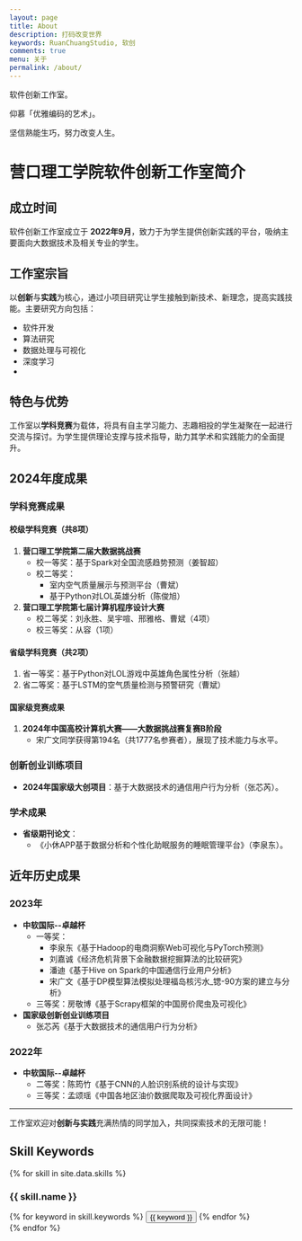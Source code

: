 ```yaml
---
layout: page
title: About
description: 打码改变世界
keywords: RuanChuangStudio, 软创
comments: true
menu: 关于
permalink: /about/
---
```


软件创新工作室。

仰慕「优雅编码的艺术」。

坚信熟能生巧，努力改变人生。



# 营口理工学院软件创新工作室简介

## 成立时间
软件创新工作室成立于 **2022年9月**，致力于为学生提供创新实践的平台，吸纳主要面向大数据技术及相关专业的学生。



## 工作室宗旨
以**创新**与**实践**为核心，通过小项目研究让学生接触到新技术、新理念，提高实践技能。主要研究方向包括：
- 软件开发
- 算法研究
- 数据处理与可视化
- 深度学习
- 

## 特色与优势
工作室以**学科竞赛**为载体，将具有自主学习能力、志趣相投的学生凝聚在一起进行交流与探讨。为学生提供理论支撑与技术指导，助力其学术和实践能力的全面提升。



## 2024年度成果

### 学科竞赛成果
#### 校级学科竞赛（共8项）
1. **营口理工学院第二届大数据挑战赛**
   - 校一等奖：基于Spark对全国流感趋势预测（姜智超）
   - 校二等奖：
     - 室内空气质量展示与预测平台（曹斌）
     - 基于Python对LOL英雄分析（陈俊旭）
2. **营口理工学院第七届计算机程序设计大赛**
   - 校二等奖：刘永胜、吴宇喧、邢雅格、曹斌（4项）
   - 校三等奖：从容（1项）

#### 省级学科竞赛（共2项）
1. 省一等奖：基于Python对LOL游戏中英雄角色属性分析（张越）
2. 省二等奖：基于LSTM的空气质量检测与预警研究（曹斌）

#### 国家级竞赛成果
1. **2024年中国高校计算机大赛——大数据挑战赛复赛B阶段**
   - 宋广文同学获得第194名（共1777名参赛者），展现了技术能力与水平。

### 创新创业训练项目
- **2024年国家级大创项目**：基于大数据技术的通信用户行为分析（张芯芮）。

### 学术成果
- **省级期刊论文**：
  - 《小休APP基于数据分析和个性化助眠服务的睡眠管理平台》（李泉东）。

## 近年历史成果
### 2023年
- **中软国际--卓越杯**
  - 一等奖：
    - 李泉东《基于Hadoop的电商洞察Web可视化与PyTorch预测》
    - 刘嘉诚《经济危机背景下金融数据挖掘算法的比较研究》
    - 潘迪《基于Hive on Spark的中国通信行业用户分析》
    - 宋广文《基于DP模型算法模拟处理福岛核污水_锶-90方案的建立与分析》
  - 三等奖：房敬博《基于Scrapy框架的中国房价爬虫及可视化》
- **国家级创新创业训练项目**
  - 张芯芮《基于大数据技术的通信用户行为分析》

### 2022年
- **中软国际--卓越杯**
  - 二等奖：陈筠竹《基于CNN的人脸识别系统的设计与实现》
  - 三等奖：孟颂瑶《中国各地区油价数据爬取及可视化界面设计》

---

工作室欢迎对**创新与实践**充满热情的同学加入，共同探索技术的无限可能！

## Skill Keywords

{% for skill in site.data.skills %}

### {{ skill.name }}

<div class="btn-inline">
{% for keyword in skill.keywords %}
<button class="btn btn-outline" type="button">{{ keyword }}</button>
{% endfor %}
</div>
{% endfor %}
